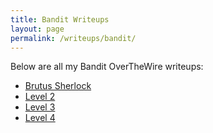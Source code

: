 ```yaml
---
title: Bandit Writeups
layout: page
permalink: /writeups/bandit/
---
```

Below are all my Bandit OverTheWire writeups:

<ul>
  <li><a href="/writeups/HackTheBox/Brutus/">Brutus Sherlock</a></li>
  <li><a href="/writeups/bandit/level2/">Level 2</a></li>
  <li><a href="/writeups/bandit/level3/">Level 3</a></li>
  <li><a href="/writeups/bandit/level1/">Level 4</a></li>
